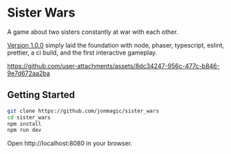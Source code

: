 # Sister Wars

A game about two sisters constantly at war with each other.

[Version 1.0.0](https://github.com/jonmagic/sister_wars/pull/1) simply laid the foundation with node, phaser, typescript, eslint, prettier, a ci build, and the first interactive gameplay.

https://github.com/user-attachments/assets/8dc34247-956c-477c-b846-9e7d672aa2ba

## Getting Started

```bash
git clone https://github.com/jonmagic/sister_wars
cd sister_wars
npm install
npm run dev
```

Open http://localhost:8080 in your browser.
